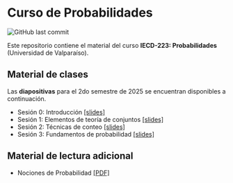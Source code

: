 # Curso de Probabilidades
![GitHub last commit](https://img.shields.io/github/last-commit/faosorios/Curso-Probabilidades)

Este repositorio contiene el material del curso **IECD-223: Probabilidades** (Universidad de Valparaíso).

## Material de clases

Las **diapositivas** para el 2do semestre de 2025 se encuentran disponibles a continuación.

- Sesión 0: Introducción [[slides]](https://github.com/faosorios/Curso-Probabilidades/blob/main/diapositivas/slides-00.pdf)
- Sesión 1: Elementos de teoría de conjuntos [[slides]](https://github.com/faosorios/Curso-Probabilidades/blob/main/diapositivas/slides-01.pdf)
- Sesión 2: Técnicas de conteo [[slides]](https://github.com/faosorios/Curso-Probabilidades/blob/main/diapositivas/slides-02.pdf)
- Sesión 3: Fundamentos de probabilidad [[slides]](https://github.com/faosorios/Curso-Probabilidades/blob/main/diapositivas/slides-03.pdf)

## Material de lectura adicional

- Nociones de Probabilidad [[PDF]](https://github.com/faosorios/Curso-Probabilidades/blob/main/material/nociones_de_probabilidad.pdf)
